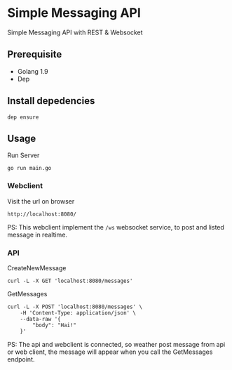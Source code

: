# Simple Messaging API

Simple Messaging API with REST & Websocket

## Prerequisite

- Golang 1.9
- Dep

## Install depedencies

```
dep ensure
```

## Usage

Run Server

```
go run main.go
```

### Webclient

Visit the url on browser

```
http://localhost:8080/
```

PS: This webclient implement the `/ws` websocket service, to post and listed message in realtime.

### API

CreateNewMessage

```
curl -L -X GET 'localhost:8080/messages'
```

GetMessages

```
curl -L -X POST 'localhost:8080/messages' \
	-H 'Content-Type: application/json' \
	--data-raw '{
		"body": "Hai!"
	}'
```

PS: The api and webclient is connected, so weather post message from api or web client, the message will appear when you call the GetMessages endpoint.
